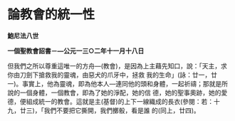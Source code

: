# 論教會的統一性


**鮑尼法八世**

**一個聖教會詔書－—公元一三○二年十一月十八日**





但我們之所以尊重這唯一的方舟—(教會)，是因為上主藉先知口，說：「天主，求你由刀劍下搶救我的靈魂，由惡犬的爪牙中，拯救
我的生命」(詠：廿一，廿一)。事實上，他為靈魂，即為他本人—連同他的頭和身體，一起祈禱；那就是所說的一個身體，一個教會，即為了她的淨配，她的信
德，她的聖事奧跡，她的愛德，便組成統一的教會。這就是主(基督)的上下一線織成的長衣(參閱：若：十九，廿三)，「我們不要把它撕開，我們擲骰，看是誰
的(同上，廿四)。

